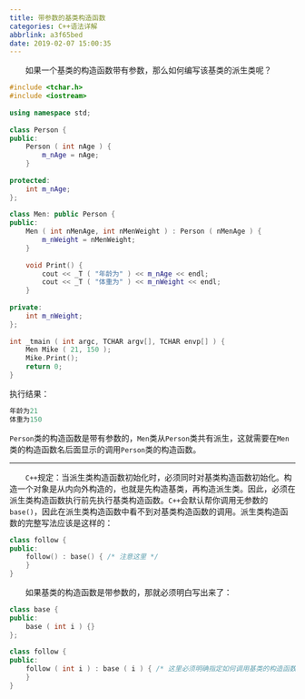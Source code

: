 ```yaml
---
title: 带参数的基类构造函数
categories: C++语法详解
abbrlink: a3f65bed
date: 2019-02-07 15:00:35
---
```

&emsp;&emsp;如果一个基类的构造函数带有参数，那么如何编写该基类的派生类呢？

``` cpp
#include <tchar.h>
#include <iostream>
​
using namespace std;
​
class Person {
public:
    Person ( int nAge ) {
        m_nAge = nAge;
    }
​
protected:
    int m_nAge;
};
​
class Men: public Person {
public:
    Men ( int nMenAge, int nMenWeight ) : Person ( nMenAge ) {
        m_nWeight = nMenWeight;
    }
​
    void Print() {
        cout << _T ( "年龄为" ) << m_nAge << endl;
        cout << _T ( "体重为" ) << m_nWeight << endl;
    }
​
private:
    int m_nWeight;
};
​
int _tmain ( int argc, TCHAR argv[], TCHAR envp[] ) {
    Men Mike ( 21, 150 );
    Mike.Print();
    return 0;
}
```

执行结果：

``` cpp
年龄为21
体重为150
```

`Person`类的构造函数是带有参数的，`Men`类从`Person`类共有派生，这就需要在`Men`类的构造函数名后面显示的调用`Person`类的构造函数。

---

&emsp;&emsp;`C++`规定：当派生类构造函数初始化时，必须同时对基类构造函数初始化。构造一个对象是从内向外构造的，也就是先构造基类，再构造派生类。因此，必须在派生类构造函数执行前先执行基类构造函数。`C++`会默认帮你调用无参数的`base()`，因此在派生类构造函数中看不到对基类构造函数的调用。派生类构造函数的完整写法应该是这样的：

``` cpp
class follow {
public:
    follow() : base() { /* 注意这里 */
    }
}
```

&emsp;&emsp;如果基类的构造函数是带参数的，那就必须明白写出来了：

``` cpp
class base {
public:
    base ( int i ) {}
};
​
class follow {
public:
    follow ( int i ) : base ( i ) { /* 这里必须明确指定如何调用基类的构造函数 */
    }
}
```